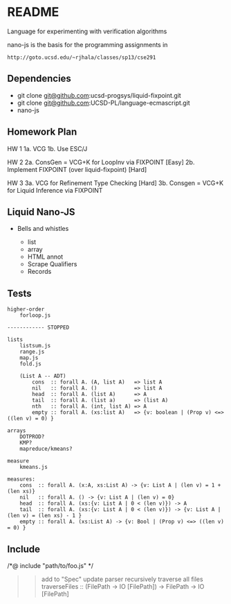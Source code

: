 README
=======

Language for experimenting with verification algorithms

nano-js is the basis for the programming assignments in 

    http://goto.ucsd.edu/~rjhala/classes/sp13/cse291

Dependencies
------------

* git clone git@github.com:ucsd-progsys/liquid-fixpoint.git 
* git clone git@github.com:UCSD-PL/language-ecmascript.git
* nano-js

Homework Plan
-------------

HW 1
1a. VCG 
1b. Use ESC/J

HW 2
2a. ConsGen = VCG+K for LoopInv via FIXPOINT    [Easy]
2b. Implement FIXPOINT (over liquid-fixpoint)   [Hard]

HW 3
3a. VCG for Refinement Type Checking            [Hard]
3b. Consgen = VCG+K for Liquid Inference via FIXPOINT

Liquid Nano-JS
--------------

* Bells and whistles
    
    + list
    + array
    + HTML annot
    + Scrape Qualifiers
    
    - Records

Tests
-----
    
    higher-order
        forloop.js

    ------------ STOPPED 

    lists
        listsum.js
        range.js   
        map.js
        fold.js

        (List A -- ADT)
            cons  :: forall A. (A, list A)   => list A
            nil   :: forall A. ()            => list A
            head  :: forall A. (list A)      => A
            tail  :: forall A. (list a)      => (list A)
            nth   :: forall A. (int, list A) => A
            empty :: forall A. (xs:list A)   => {v: boolean | (Prop v) <=> ((len v) = 0) }

    arrays
        DOTPROD?
        KMP?
        mapreduce/kmeans?

    measure
        kmeans.js

    measures: 
        cons  :: forall A. (x:A, xs:List A) -> {v: List A | (len v) = 1 + (len xs)}
        nil   :: forall A. () -> {v: List A | (len v) = 0}
        head  :: forall A. (xs:{v: List A | 0 < (len v)}) -> A 
        tail  :: forall A. (xs:{v: List A | 0 < (len v)}) -> {v: List A | (len v) = (len xs) - 1 }
        empty :: forall A. (xs:List A) -> {v: Bool | (Prop v) <=> ((len v) = 0) }
        

    


Include
-------

/*@ include "path/to/foo.js" */
  >> add to "Spec"
  >> update parser
  >> recursively traverse all files
          traverseFiles :: (FilePath -> IO [FilePath]) -> FilePath -> IO [FilePath]


